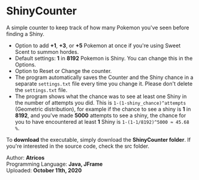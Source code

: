# ShinyCounter
A simple counter to keep track of how many Pokemon you've seen before finding a Shiny.

- Option to add **+1**, **+3**, or **+5** Pokemon at once if you're using Sweet Scent to summon hordes.
- Default settings: **1** in **8192** Pokemon is Shiny. You can change this in the Options.
- Option to Reset or Change the counter.
- The program automatically saves the Counter and the Shiny chance in a separate `settings.txt` file every time you change it. Please don't delete the `settings.txt` file.
- The program shows what the chance was to see at least one Shiny in the number of attempts you did. This is `1-(1-shiny_chance)^attempts` (Geometric distribution), for example if the chance to see a shiny is **1** in **8192**, and you've made **5000** attempts to see a shiny, the chance for you to have encountered at least **1** Shiny is `1-(1-1/8192)^5000 ≈ 45.68 %`.


To **download** the executable, simply download the **ShinyCounter folder**. If you're interested in the source code, check the src folder.

Author: **Atricos**<br>
Programming Language: **Java, JFrame**<br>
Uploaded: **October 11th, 2020**
